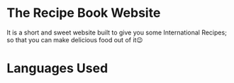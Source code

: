 # The Recipe Book Website

It is a short and sweet website built to give you some International Recipes; so that you can make delicious food out of it😉

<h1>Languages Used</h1>

